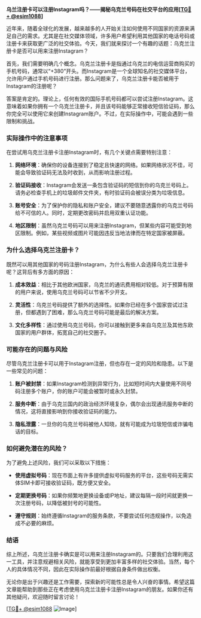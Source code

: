 **乌兰注册卡可以注册Instagram吗？——揭秘乌克兰号码在社交平台的应用[[TG💪+ @esim1088](https://t.me/s/esim1088)]**

近年来，随着全球化的发展，越来越多的人开始关注如何使用不同国家的资源来满足自己的需求。尤其是在社交媒体领域，许多用户希望利用其他国家的电话号码或注册卡来获取更广泛的社交体验。今天，我们就来探讨一个有趣的话题：乌克兰注册卡是否可以用来注册Instagram？

首先，我们需要明确几个概念。乌克兰注册卡是指通过乌克兰的电信运营商购买的手机号码，通常以“+380”开头。而Instagram是一个全球知名的社交媒体平台，允许用户通过手机号码进行注册。那么问题来了，乌克兰注册卡能否被用于Instagram的注册呢？

答案是肯定的。理论上，任何有效的国际手机号码都可以尝试注册Instagram。这意味着如果你拥有一个乌克兰注册卡，并且该号码能够正常接收短信验证码，那么你完全可以使用它来创建Instagram账户。不过，在实际操作中，可能会遇到一些限制和挑战。

### 实际操作中的注意事项

在尝试用乌克兰注册卡注册Instagram时，有几个关键点需要特别注意：

1. **网络环境**：确保你的设备连接到了稳定且快速的网络。如果网络状况不佳，可能会导致验证码无法及时收到，从而影响注册过程。
   
2. **验证码接收**：Instagram会发送一条包含验证码的短信到你的乌克兰号码上。请务必检查手机上的垃圾邮件文件夹，有时验证码会被误分类为垃圾信息。

3. **账号安全**：为了保护你的隐私和账户安全，建议不要随意透露你的乌克兰号码给不可信的人。同时，定期更改密码并启用双重认证功能。

4. **地区限制**：虽然乌克兰号码可以用来注册Instagram，但某些内容可能受到地区限制。例如，某些视频或图片可能因违反当地法律而在特定国家被屏蔽。

### 为什么选择乌克兰注册卡？

既然可以用其他国家的号码注册Instagram，为什么有些人会选择乌克兰注册卡呢？这背后有多方面的原因：

1. **成本效益**：相比于其他欧洲国家，乌克兰的通讯费用相对较低。对于预算有限的用户来说，使用乌克兰号码可以节省不少开支。

2. **灵活性**：乌克兰号码提供了额外的选择性。如果你已经在多个国家尝试过注册，但都遇到了困难，那么乌克兰号码可能是最后的解决方案。

3. **文化多样性**：通过使用乌克兰号码，你可以接触到更多来自乌克兰及其他东欧国家的用户群体，拓宽自己的社交圈子。

### 可能存在的问题与风险

尽管乌克兰注册卡可以用于Instagram注册，但也存在一定的风险和隐患。以下是一些常见的问题：

1. **账户被封禁**：如果Instagram检测到异常行为，比如短时间内大量使用不同号码注册多个账户，你的账户可能会被暂时或永久封禁。

2. **服务中断**：由于乌克兰国内的政治经济环境复杂，偶尔会出现通讯服务中断的情况，这将直接影响到你接收验证码的能力。

3. **隐私泄露**：一旦你的乌克兰号码被他人知晓，就有可能成为垃圾短信或诈骗电话的目标。

### 如何避免潜在的风险？

为了避免上述风险，我们可以采取以下措施：

- **使用虚拟号码**：现在市面上有许多提供虚拟号码服务的平台，这些号码无需实体SIM卡即可接收验证码，既方便又安全。

- **定期更换号码**：如果你频繁地更换设备或IP地址，建议每隔一段时间就更换一次注册号码，以降低被封号的可能性。

- **遵守规则**：始终遵循Instagram的服务条款，不要尝试任何违规操作，以免造成不必要的麻烦。

### 结语

综上所述，乌克兰注册卡确实是可以用来注册Instagram的。只要我们合理利用这一工具，并注意规避相关风险，就能享受到更加丰富多样的社交体验。当然，每个人的具体情况不同，因此在实际操作前最好根据自身条件做出权衡。

无论你是出于兴趣还是工作需要，探索新的可能性总是令人兴奋的事情。希望这篇文章能帮助到那些正在考虑使用乌克兰注册卡注册Instagram的朋友。如果你还有其他疑问，欢迎随时留言讨论！

[[TG💪+ @esim1088](https://t.me/s/esim1088) ![Image](https://i.postimg.cc/4NQfJmqS/Snipaste-2025-05-13-00-14-12.png)]